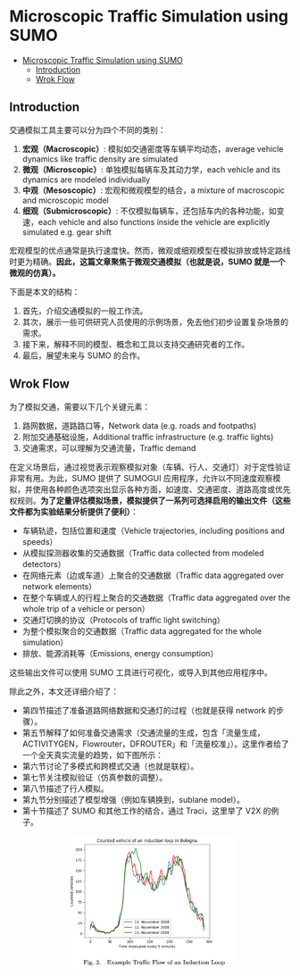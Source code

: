 # Microscopic Traffic Simulation using SUMO

- [Microscopic Traffic Simulation using SUMO](#microscopic-traffic-simulation-using-sumo)
  - [Introduction](#introduction)
  - [Wrok Flow](#wrok-flow)


## Introduction

交通模拟工具主要可以分为四个不同的类别：
1) **宏观（Macroscopic）**: 模拟如交通密度等车辆平均动态，average vehicle dynamics like traffic density are simulated 
2) **微观（Microscopic）**: 单独模拟每辆车及其动力学，each vehicle and its dynamics are modeled individually 
3) **中观（Mesoscopic）**: 宏观和微观模型的结合，a mixture of macroscopic and microscopic model 
4) **细观（Submicroscopic）**: 不仅模拟每辆车，还包括车内的各种功能，如变速，each vehicle and also functions inside the vehicle are explicitly simulated e.g. gear shift

宏观模型的优点通常是执行速度快。然而，微观或细观模型在模拟排放或特定路线时更为精确。**因此，这篇文章聚焦于微观交通模拟（也就是说，SUMO 就是一个微观的仿真）。**

下面是本文的结构：
1. 首先，介绍交通模拟的一般工作流。
2. 其次，展示一些可供研究人员使用的示例场景，免去他们初步设置复杂场景的需求。
3. 接下来，解释不同的模型、概念和工具以支持交通研究者的工作。
4. 最后，展望未来与 SUMO 的合作。


## Wrok Flow

为了模拟交通，需要以下几个关键元素：
1. 路网数据，道路路口等，Network data (e.g. roads and footpaths) 
2. 附加交通基础设施，Additional traffic infrastructure (e.g. traffic lights) 
3. 交通需求，可以理解为交通流量，Traffic demand

在定义场景后，通过视觉表示观察模拟对象（车辆、行人、交通灯）对于定性验证非常有用。为此，SUMO 提供了 SUMOGUI 应用程序，允许以不同速度观察模拟，并使用各种颜色选项突出显示各种方面，如速度、交通密度、道路高度或优先权规则。**为了定量评估模拟场景，模拟提供了一系列可选择启用的输出文件（这些文件都为实验结果分析提供了便利）**：

- 车辆轨迹，包括位置和速度（Vehicle trajectories, including positions and speeds）
- 从模拟探测器收集的交通数据（Traffic data collected from modeled detectors）
- 在网络元素（边或车道）上聚合的交通数据（Traffic data aggregated over network elements）
- 在整个车辆或人的行程上聚合的交通数据（Traffic data aggregated over the whole trip of a vehicle or person）
- 交通灯切换的协议（Protocols of traffic light switching）
- 为整个模拟聚合的交通数据（Traffic data aggregated for the whole simulation）
- 排放、能源消耗等（Emissions, energy consumption）

这些输出文件可以使用 SUMO 工具进行可视化，或导入到其他应用程序中。

除此之外，本文还详细介绍了：
- 第四节描述了准备道路网络数据和交通灯的过程（也就是获得 network 的步骤）。
- 第五节解释了如何准备交通需求（交通流量的生成，包含「流量生成，ACTIVITYGEN，Flowrouter，DFROUTER」和「流量校准」）。这里作者给了一个全天真实流量的趋势，如下图所示：
- 第六节讨论了多模式和跨模式交通（也就是联程）。
- 第七节关注模拟验证（仿真参数的调整）。
- 第八节描述了行人模拟。
- 第九节分别描述了模型增强（例如车辆换到，sublane model）。
- 第十节描述了 SUMO 和其他工作的结合，通过 Traci，这里举了 V2X 的例子。

<div align=center>
    <img width="60%" src="./figures/Lopez_2018_Microscopic_SUMO/real_tarffic_flow.png">
</div>